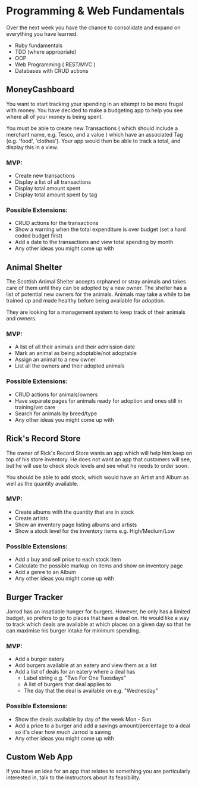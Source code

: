 # Programming & Web Fundamentals

Over the next week you have the chance to consolidate and expand on everything you have learned:

- Ruby fundamentals
- TDD (where appropriate)
- OOP
- Web Programming ( REST/MVC )
- Databases with CRUD actions

## MoneyCashboard

You want to start tracking your spending in an attempt to be more frugal with money. You have decided to make a budgeting app to help you see where all of your money is being spent.

You must be able to create new Transactions ( which should include a merchant name, e.g. Tesco, and a value ) which have an associated Tag (e.g. 'food', 'clothes'). Your app would then be able to track a total, and display this in a view.

### MVP:

- Create new transactions
- Display a list of all transactions
- Display total amount spent
- Display total amount spent by tag

### Possible Extensions:

- CRUD actions for the transactions
- Show a warning when the total expenditure is over budget (set a hard coded budget first)
- Add a date to the transactions and view total spending by month
- Any other ideas you might come up with

## Animal Shelter

The Scottish Animal Shelter accepts orphaned or stray animals and takes care of them until they can be adopted by a new owner. The shelter has a list of potential new owners for the animals. Animals may take a while to be trained up and made healthy before being available for adoption.

They are looking for a management system to keep track of their animals and owners. 

### MVP: 

 - A list of all their animals and their admission date
 - Mark an animal as being adoptable/not adoptable
 - Assign an animal to a new owner
 - List all the owners and their adopted animals

### Possible Extensions:

 - CRUD actions for animals/owners
 - Have separate pages for animals ready for adoption and ones still in training/vet care
 - Search for animals by breed/type
 - Any other ideas you might come up with

## Rick's Record Store

The owner of Rick's Record Store wants an app which will help him keep on top of his store inventory. He does not want an app that customers will see, but he will use to check stock levels and see what he needs to order soon.

You should be able to add stock, which would have an Artist and Album as well as the quantity available.

### MVP:

- Create albums with the quantity that are in stock
- Create artists
- Show an inventory page listing albums and artists
- Show a stock level for the inventory items e.g. High/Medium/Low

### Possible Extensions:

- Add a buy and sell price to each stock item
- Calculate the possible markup on items and show on inventory page
- Add a genre to an Album
- Any other ideas you might come up with

## Burger Tracker

Jarrod has an insatiable hunger for burgers. However, he only has a limited budget, so prefers to go to places that have a deal on. He would like a way to track which deals are available at which places on a given day so that he can maximise his burger intake for minimum spending.

### MVP:

- Add a burger eatery
- Add burgers available at an eatery and view them as a list
- Add a list of deals for an eatery where a deal has
  - Label string e.g. "Two For One Tuesdays"
  - A list of burgers that deal applies to
  - The day that the deal is available on e.g. "Wednesday"
	
### Possible Extensions:

- Show the deals available by day of the week Mon - Sun
- Add a price to a burger and add a savings amount/percentage to a deal so it's clear how much Jarrod is saving
- Any other ideas you might come up with

## Custom Web App

If you have an idea for an app that relates to something you are particularly interested in, talk to the instructors about its feasibility.